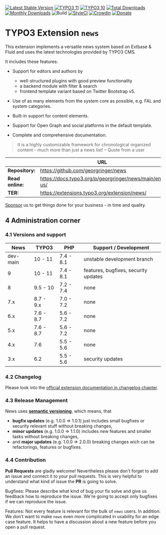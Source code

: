 [![Latest Stable Version](https://poser.pugx.org/georgringer/news/v/stable)](https://extensions.typo3.org/extension/news/)
[![TYPO3 11](https://img.shields.io/badge/TYPO3-11-orange.svg)](https://get.typo3.org/version/11)
[![TYPO3 10](https://img.shields.io/badge/TYPO3-10-orange.svg)](https://get.typo3.org/version/10)
[![Total Downloads](https://poser.pugx.org/georgringer/news/d/total)](https://packagist.org/packages/georgringer/news)
[![Monthly Downloads](https://poser.pugx.org/georgringer/news/d/monthly)](https://packagist.org/packages/georgringer/news)
![Build](https://github.com/georgringer/news/actions/workflows/ci.yml/badge.svg)
[![StyleCI](https://styleci.io/repos/11733164/shield?branch=master)](https://styleci.io/repos/11733164/)
[![Crowdin](https://badges.crowdin.net/typo3-extension-news/localized.svg)](https://crowdin.com/project/typo3-extension-news)
[![Donate](https://img.shields.io/badge/Donate-PayPal-green.svg)](https://www.paypal.me/GeorgRinger/25)

# TYPO3 Extension `news`

This extension implements a versatile news system based on Extbase & Fluid and
uses the latest technologies provided by TYPO3 CMS.

It includes these features:

* Support for editors and authors by

   * well-structured plugins with good preview functionality
   * a backend module with filter & search
   * frontend template variant based on Twitter Bootstrap v5.

* Use of as many elements from the system core as possible, e.g. FAL and system
  categories.
* Built-in support for content elements.
* Support for Open Graph and social platforms in the default template.
* Complete and comprehensive documentation.

> It is a highly customizable framework for chronological organized content -
> much more than just a news list!
> – Quote from a user

|                  | URL                                                   |
|------------------|-------------------------------------------------------|
| **Repository:**  | https://github.com/georgringer/news                   |
| **Read online:** | https://docs.typo3.org/p/georgringer/news/main/en-us/ |
| **TER:**         | https://extensions.typo3.org/extension/news/          |

[Sponsor](https://docs.typo3.org/p/georgringer/news/main/en-us/Introduction/Support/Index.html#sponsoring)
us to get things done for your business - in time and quality.

## 4 Administration corner

### 4.1 Versions and support

| News     | TYPO3     | PHP       | Support / Development                |
|----------|-----------|-----------|--------------------------------------|
| dev-main | 10 - 11   | 7.4 - 8.1 | unstable development branch          |
| 9        | 10 - 11   | 7.4 - 8.1 | features, bugfixes, security updates |
| 8        | 9.5 - 10  | 7.2 - 7.4 | none                                 |
| 7.x      | 8.7 - 9.x | 7.0 - 7.2 | none                                 |
| 6.x      | 7.6 - 8.7 | 5.6 - 7.2 | none                                 |
| 5.x      | 7.6 - 8.7 | 5.6 - 7.2 | none                                 |
| 4.x      | 7.6       | 5.5 - 5.6 | none                                 |
| 3.x      | 6.2       | 5.5 - 5.6 | security updates                     |

### 4.2 Changelog

Please look into the [official extension documentation in changelog chapter][4].

### 4.3 Release Management

News uses [**semantic versioning**][5], which means, that
* **bugfix updates** (e.g. 1.0.0 => 1.0.1) just includes small bugfixes or security relevant stuff without breaking changes,
* **minor updates** (e.g. 1.0.0 => 1.1.0) includes new features and smaller tasks without breaking changes,
* and **major updates** (e.g. 1.0.0 => 2.0.0) breaking changes wich can be refactorings, features or bugfixes.

### 4.4 Contribution

**Pull Requests** are gladly welcome! Nevertheless please don't forget to add an issue and connect it to your pull requests. This
is very helpful to understand what kind of issue the **PR** is going to solve.

Bugfixes: Please describe what kind of bug your fix solve and give us feedback how to reproduce the issue. We're going
to accept only bugfixes if we can reproduce the issue.

Features: Not every feature is relevant for the bulk of `news` users. In addition: We don't want to make ``news``
even more complicated in usability for an edge case feature. It helps to have a discussion about a new feature before you open a pull request.


[4]: https://docs.typo3.org/p/georgringer/news/master/en-us/Misc/Changelog/Index.html
[5]: https://semver.org/
